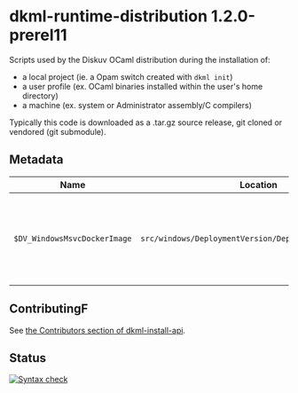 # dkml-runtime-distribution 1.2.0-prerel11

Scripts used by the Diskuv OCaml distribution during the installation of:
* a local project (ie. a Opam switch created with `dkml init`)
* a user profile (ex. OCaml binaries installed within the user's home directory)
* a machine (ex. system or Administrator assembly/C compilers)

Typically this code is downloaded as a .tar.gz source release, git cloned
or vendored (git submodule).

## Metadata

| Name                         | Location                                               | What                                                          |
| ---------------------------- | ------------------------------------------------------ | ------------------------------------------------------------- |
| `$DV_WindowsMsvcDockerImage` | `src/windows/DeploymentVersion/DeploymentVersion.psm1` | ocurrent CI MSVC image which is source of most automatic pins |

## ContributingF

See [the Contributors section of dkml-install-api](https://github.com/diskuv/dkml-install-api/blob/main/contributors/README.md).

## Status

[![Syntax check](https://github.com/diskuv/dkml-runtime-distribution/actions/workflows/syntax.yml/badge.svg)](https://github.com/diskuv/dkml-runtime-distribution/actions/workflows/syntax.yml)
